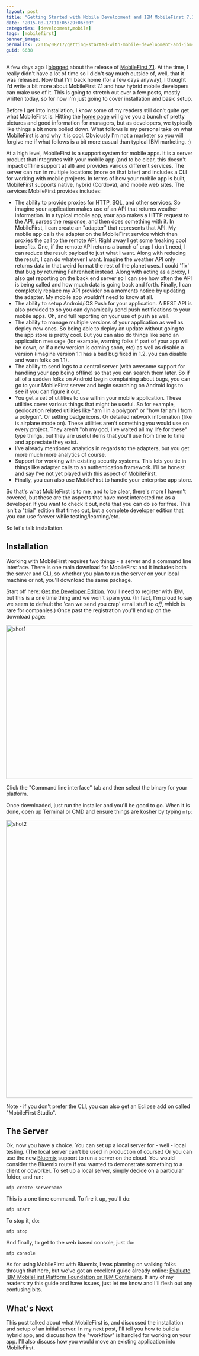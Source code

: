 ```yaml
---
layout: post
title: "Getting Started with Mobile Development and IBM MobileFirst 7.1"
date: "2015-08-17T11:05:29+06:00"
categories: [development,mobile]
tags: [mobilefirst]
banner_image: 
permalink: /2015/08/17/getting-started-with-mobile-development-and-ibm-mobilefirst-7-1
guid: 6638
---
```


A few days ago I <a href="http://www.raymondcamden.com/2015/08/14/ibm-mobilefirst-7-1-released">blogged</a> about the release of <a href="https://ibm.biz/BluemixMobileFirst">MobileFirst 7.1</a>. At the time, I really didn't have a lot of time so I didn't say much outside of, well, that it was released. Now that I'm back home (for a few days anyway), I thought I'd write a bit more about MobileFirst 7.1 and how hybrid mobile developers can make use of it. This is going to stretch out over a few posts, mostly written today, so for now I'm just going to cover installation and basic setup.

<!--more-->

Before I get into installation, I know some of my readers still don't quite get what MobileFirst is. Hitting the <a href="https://ibm.biz/BluemixMobileFirst">home page</a> will give you a bunch of pretty pictures and good information for managers, but as developers, we typically like things a bit more boiled down. What follows is my personal take on what MobileFirst is and why it is cool. Obviously I'm not a marketer so you will forgive me if what follows is a bit more casual than typical IBM marketing. ;) 

At a high level, MobileFirst is a support system for mobile apps. It is a server product that integrates with your mobile app (and to be clear, this doesn't impact offline support at all) and provides various different services. The server can run in multiple locations (more on that later) and includes a CLI for working with mobile projects. In terms of how your mobile app is built, MobileFirst supports native, hybrid (Cordova), and mobile web sites. The services MobileFirst provides includes:

<ul>
<li>The ability to provide proxies for HTTP, SQL, and other services. So imagine your application makes use of an API that returns weather information. In a typical mobile app, your app makes a HTTP request to the API, parses the response, and then does something with it. In MobileFirst, I can create an "adapter" that represents that API. My mobile app calls the adapter on the MobileFirst service which then proxies the call to the remote API. Right away I get some freaking cool benefits. One, if the remote API returns a bunch of crap I don't need, I can reduce the result payload to just what I want. Along with reducing the result, I can do whatever I want. Imagine the weather API only returns data in that weird format the rest of the planet uses. I could 'fix' that bug by returning Fahrenheit instead. Along with acting as a proxy, I also get reporting on the back end server so I can see how often the API is being called and how much data is going back and forth. Finally, I can completely replace my API provider on a moments notice by updating the adapter. My mobile app wouldn't need to know at all.</li>
<li>The ability to setup Android/iOS Push for your application. A REST API is also provided to so you can dynamically send push notifications to your mobile apps. Oh, and full reporting on your use of push as well.</li>
<li>The ability to manage multiple versions of your application as well as deploy new ones. So being able to deploy an update without going to the app store is pretty cool. But you can also do things like send an application message (for example, warning folks if part of your app will be down, or if a new version is coming soon, etc) as well as disable a version (imagine version 1.1 has a bad bug fixed in 1.2, you can disable and warn folks on 1.1).</li>
<li>The ability to send logs to a central server (with awesome support for handling your app being offline) so that you can search them later. So if all of a sudden folks on Android begin complaining about bugs, you can go to your MobileFirst server and begin searching on Android logs to see if you can figure it out.</li>
<li>You get a set of utilities to use within your mobile application. These utilities cover various things that might be useful. So for example, geolocation related utilities like "am I in a polygon" or "how far am I from a polygon". Or setting badge icons. Or detailed network information (like is airplane mode on). These utilities aren't something you would use on every project. They aren't "oh my god, I've waited all my life for these" type things, but they are useful items that you'll use from time to time and appreciate they exist.</li>
<li>I've already mentioned analytics in regards to the adapters, but you get more much more analytics of course.</li>
<li>Support for working with existing security systems. This lets you tie in things like adapter calls to an authentication framework. I'll be honest and say I've not yet played with this aspect of MobileFirst.</li>
<li>Finally, you can also use MobileFirst to handle your enterprise app store.</li>
</ul>

So that's what MobileFirst is to me, and to be clear, there's more I haven't covered, but these are the aspects that have most interested me as a developer. If you want to check it out, note that you can do so for free. This isn't a "trial" edition that times out, but a complete developer edition that you can use forever while testing/learning/etc.

So let's talk installation.

<h2>Installation</h2>

Working with MobileFirst requires two things - a server and a command line interface. There is one main download for MobileFirst and it includes both the server and CLI, so whether you plan to run the server on your local machine or not, you'll download the same package.

Start off here: <a href="https://www14.software.ibm.com/webapp/iwm/web/signup.do?source=swg-worklight&S_PKG=ov1268&S_CMP=web_dw_rt_swd">Get the Developer Edition</a>. You'll need to register with IBM, but this is a one time thing and we won't spam you. (In fact, I'm proud to say we seem to default the 'can we send you crap' email stuff to <i>off</i>, which is rare for companies.) Once past the registration you'll end up on the download page:

<img src="https://static.raymondcamden.com/images/wp-content/uploads/2015/08/shot15.png" alt="shot1" width="750" height="416" class="aligncenter size-full wp-image-6639 imgborder" />

Click the "Command line interface" tab and then select the binary for your platform. 

Once downloaded, just run the installer and you'll be good to go. When it is done, open up Terminal or CMD and ensure things are kosher by typing <code>mfp</code>:

<img src="https://static.raymondcamden.com/images/wp-content/uploads/2015/08/shot21.png" alt="shot2" width="749" height="750" class="aligncenter size-full wp-image-6640" />

Note - if you don't prefer the CLI, you can also get an Eclipse add on called "MobileFirst Studio".

<h2>The Server</h2>

Ok, now you have a choice. You can set up a local server for - well - local testing. (The local server can't be used in production of course.) Or you can use the new <a href="https://ibm.biz/IBM-Bluemix">Bluemix</a> support to run a server on the cloud. You would consider the Bluemix route if you wanted to demonstrate something to a client or coworker. To set up a local server, simply decide on a particular folder, and run:

<code>mfp create servername</code>

This is a one time command. To fire it up, you'll do:

<code>mfp start</code>

To stop it, do:

<code>mfp stop</code>

And finally, to get to the web based console, just do:

<code>mfp console</code>

As for using MobileFirst with Bluemix, I was planning on walking folks through that here, but we've got an excellent guide already online: <a href="https://developer.ibm.com/mobilefirstplatform/documentation/getting-started-7-1/bluemix/evaluate-foundation-on-bluemix/">Evaluate IBM MobileFirst Platform Foundation on IBM Containers</a>. If any of my readers try this guide and have issues, just let me know and I'll flesh out any confusing bits.

<h2>What's Next</h2>

This post talked about what MobileFirst is, and discussed the installation and setup of an initial server. In my next post, I'll tell you how to build a hybrid app, and discuss how the "workflow" is handled for working on your app. I'll also discuss how you would move an existing application into MobileFirst.